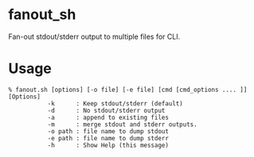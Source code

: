 # fanout_sh
Fan-out stdout/stderr output to multiple files for CLI.

# Usage

```
% fanout.sh [options] [-o file] [-e file] [cmd [cmd_options .... ]]
[Options]
           -k      : Keep stdout/stderr (default)
           -d      : No stdout/stderr output
           -a      : append to existing files
           -m      : merge stdout and stderr outputs.
           -o path : file name to dump stdout
           -e path : file name to dump stderr
           -h      : Show Help (this message)
```
